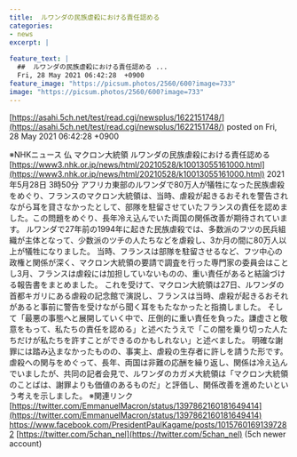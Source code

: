 ```yaml
---
title:  ルワンダの民族虐殺における責任認める  
categories:
- news
excerpt: |
  
feature_text: |
  ##  ルワンダの民族虐殺における責任認める ...
  Fri, 28 May 2021 06:42:28  +0900
feature_image: "https://picsum.photos/2560/600?image=733"
image: "https://picsum.photos/2560/600?image=733"
---
```


[https://asahi.5ch.net/test/read.cgi/newsplus/1622151748/](https://asahi.5ch.net/test/read.cgi/newsplus/1622151748/)
posted on Fri, 28 May 2021 06:42:28  +0900

<!--more-->

※NHKニュース 仏 マクロン大統領 ルワンダの民族虐殺における責任認める [https://www3.nhk.or.jp/news/html/20210528/k10013055161000.html](https://www3.nhk.or.jp/news/html/20210528/k10013055161000.html) 2021年5月28日 3時50分 アフリカ東部のルワンダで80万人が犠牲になった民族虐殺をめぐり、フランスのマクロン大統領は、当時、虐殺が起きるおそれを警告されながら耳を貸さなかったとして、部隊を駐留させていたフランスの責任を認めました。この問題をめぐり、長年冷え込んでいた両国の関係改善が期待されています。 ルワンダで27年前の1994年に起きた民族虐殺では、多数派のフツの民兵組織が主体となって、少数派のツチの人たちなどを虐殺し、3か月の間に80万人以上が犠牲になりました。 当時、フランスは部隊を駐留させるなど、フツ中心の政権と関係が深く、マクロン大統領の要請で調査を行った専門家の委員会はことし3月、フランスは虐殺には加担していないものの、重い責任があると結論づける報告書をまとめました。 これを受けて、マクロン大統領は27日、ルワンダの首都キガリにある虐殺の記念館で演説し、フランスは当時、虐殺が起きるおそれがあると事前に警告を受けながら聞く耳をもたなかったと指摘しました。 そして「最悪の事態へと展開していく中で、圧倒的に重い責任を負った。謙虚さと敬意をもって、私たちの責任を認める」と述べたうえで「この闇を乗り切った人たちだけが私たちを許すことができるのかもしれない」と述べました。 明確な謝罪には踏み込まなかったものの、事実上、虐殺の生存者に許しを請うた形です。 虐殺への関与をめぐって、長年、両国は非難の応酬を繰り返し、関係は冷え込んでいましたが、共同の記者会見で、ルワンダのカガメ大統領は「マクロン大統領のことばは、謝罪よりも価値のあるものだ」と評価し、関係改善を進めたいという考えを示しました。 ※関連リンク [https://twitter.com/EmmanuelMacron/status/1397862160181649414](https://twitter.com/EmmanuelMacron/status/1397862160181649414) https://www.facebook.com/PresidentPaulKagame/posts/10157601691397282 [https://twitter.com/5chan_nel](https://twitter.com/5chan_nel) (5ch newer account)
